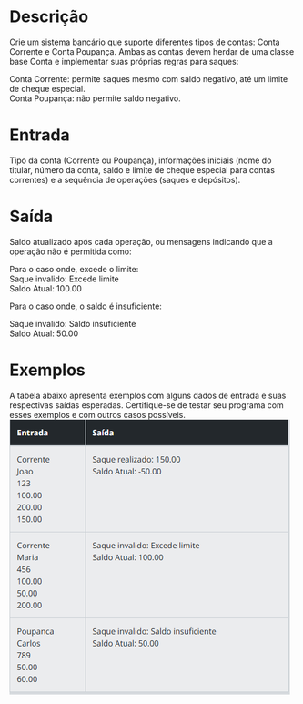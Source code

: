 # Descrição 

Crie um sistema bancário que suporte diferentes tipos de contas: Conta Corrente e Conta Poupança. Ambas as contas devem herdar de uma classe base Conta e implementar suas próprias regras para saques:  

Conta Corrente: permite saques mesmo com saldo negativo, até um limite de cheque especial.  
Conta Poupança: não permite saldo negativo.

# Entrada
Tipo da conta (Corrente ou Poupança), informações iniciais (nome do titular, número da conta, saldo e limite de cheque especial para contas correntes) e a sequência de operações (saques e depósitos).

# Saída
Saldo atualizado após cada operação, ou mensagens indicando que a operação não é permitida como:

Para o caso onde, excede o limite:  
Saque invalido: Excede limite  
Saldo Atual: 100.00

Para o caso onde, o saldo é insuficiente:

Saque invalido: Saldo insuficiente  
Saldo Atual: 50.00

# Exemplos
A tabela abaixo apresenta exemplos com alguns dados de entrada e suas respectivas saídas esperadas. Certifique-se de testar seu programa com esses exemplos e com outros casos possíveis.  
![Exemplos a serem testados](Exemplo.png)